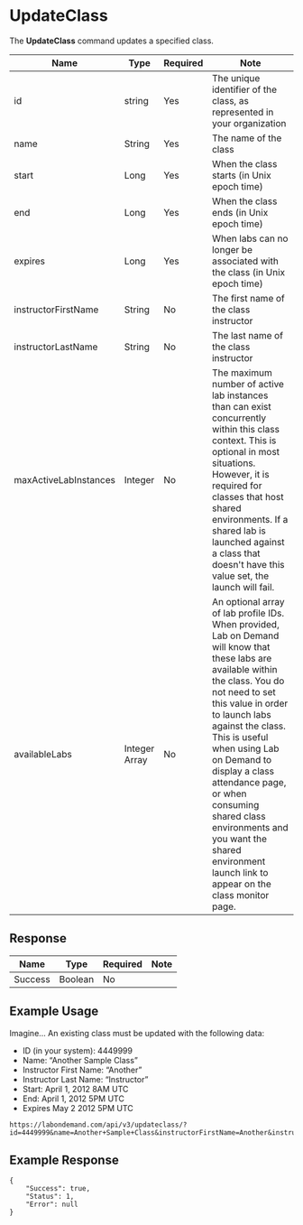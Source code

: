 # UpdateClass

The **UpdateClass** command updates a specified class.

|Name|Type|Required|Note|
|--- |--- |--- |--- |
|id|string|Yes|The unique identifier of the class, as represented in your organization|
|name|String|Yes|The name of the class|
|start|Long|Yes|When the class starts (in Unix epoch time)|
|end|Long|Yes|When the class ends (in Unix epoch time)|
|expires|Long|Yes|When labs can no longer be associated with the class (in Unix epoch time)|
|instructorFirstName|String|No|The first name of the class instructor|
|instructorLastName|String|No|The last name of the class instructor|
|maxActiveLabInstances|Integer|No|The maximum number of active lab instances than can exist concurrently within this class context. This is optional in most situations. However, it is required for classes that host shared environments. If a shared lab is launched against a class that doesn't have this value set, the launch will fail.|
|availableLabs|Integer Array|No|An optional array of lab profile IDs. When provided, Lab on Demand will know that these labs are available within the class. You do not need to set this value in order to launch labs against the class. This is useful when using Lab on Demand to display a class attendance page, or when consuming shared class environments and you want the shared environment launch link to appear on the class monitor page.

## Response

|Name|Type|Required|Note|
|--- |--- |--- |--- |
|Success|Boolean|No|

## Example Usage
Imagine… An existing class must be updated with the following data:

- ID (in your system): 4449999
- Name: “Another Sample Class”
- Instructor First Name: “Another”
- Instructor Last Name: “Instructor”
- Start: April 1, 2012 8AM UTC
- End: April 1, 2012 5PM UTC
- Expires May 2 2012 5PM UTC

```
https://labondemand.com/api/v3/updateclass/?id=4449999&name=Another+Sample+Class&instructorFirstName=Another&instructorLastName=Instructor&start=1333267200&end=1333299600&expires=1335978000
```

## Example Response

```
{
    "Success": true,
    "Status": 1,
    "Error": null
}
```



